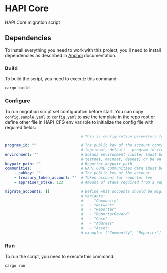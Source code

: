 # HAPI Core

HAPI Core migration script

## Dependencies

To install everything you need to work with this project, you'll need to install dependencies as described in [Anchor](https://project-serum.github.io/anchor/getting-started/installation.html) documentation.

### Build

To build the script, you need to execute this command:

```sh
cargo build
```

### Configure

To run migration script set configuration before start.
You can copy `config.sample.yaml` to `config.yaml` to use the template in the repo root or define other file in HAPI_CFG env variable to initialize the config file with required fields:
```yaml
                                  # This is configuration parameters for to HAPI CORE migration

program_id: ""                    # The public key of the account containing a program
                                  # (optional, default - program id from the HAPI CORE crate)
environment: ""                   # Solana environment cluster (must be one of [localnet, 
                                  # testnet, mainnet, devnet] or be an http or https url, default - lacalhost)
keypair_path: ""                  # Reporter keypair path
communities:                      # HAPI CORE communities data (must be set for each initialized community)
    - pubkey: ""                  # The public key of the account
    - treasury_token_account: ""  # Token account for reporter fee
    - appraiser_stake: 123        # Amount of stake required from a reporter of appraiser type

migrate_accounts: []              # Define what accounts should be migrated (optional, default - All)
                                  # Variants:
                                  #   - "Community"
                                  #   - "Network"
                                  #   - "Reporter"
                                  #   - "ReporterReward"
                                  #   - "Case"
                                  #   - "Address"
                                  #   - "Asset"
                                  # example: ["Community", "Reporter"] 
```

### Run

To run the script, you need to execute this command:

```sh
cargo run
```